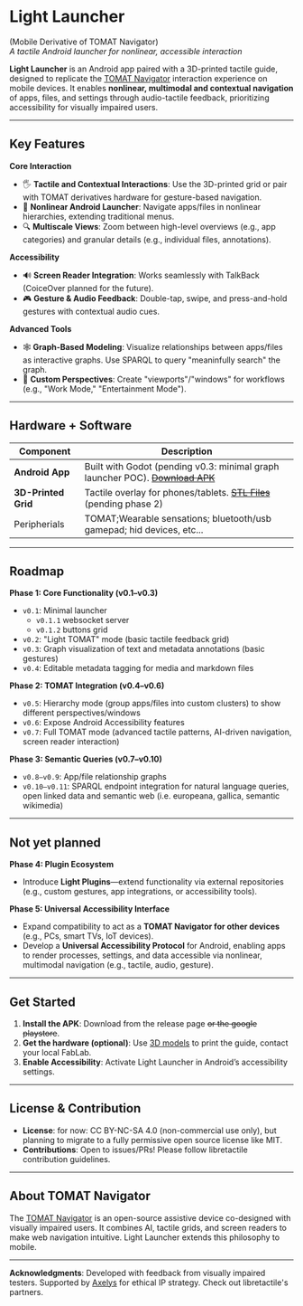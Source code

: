 # Light Launcher
(Mobile Derivative of TOMAT Navigator)  
*A tactile Android launcher for nonlinear, accessible interaction*

**Light Launcher** is an Android app paired with a 3D-printed tactile guide, designed to replicate the [TOMAT Navigator](https://github.com/LibreTactile/tomat) interaction experience on mobile devices. It enables **nonlinear, multimodal and contextual navigation** of apps, files, and settings through audio-tactile feedback, prioritizing accessibility for visually impaired users.

---

## Key Features  
**Core Interaction**  
- 🖐️ **Tactile and Contextual Interactions**: Use the 3D-printed grid or pair with TOMAT derivatives hardware for gesture-based navigation. 
- 📱 **Nonlinear Android Launcher**: Navigate apps/files in nonlinear hierarchies, extending traditional menus.  
- 🔍 **Multiscale Views**: Zoom between high-level overviews (e.g., app categories) and granular details (e.g., individual files, annotations).  

**Accessibility**  
- 🔊 **Screen Reader Integration**: Works seamlessly with TalkBack (CoiceOver planned for the future).  
- 🎮 **Gesture & Audio Feedback**: Double-tap, swipe, and press-and-hold gestures with contextual audio cues.  

**Advanced Tools**  
- 🕸️ **Graph-Based Modeling**: Visualize relationships between apps/files as interactive graphs. Use SPARQL to query "meaninfully search" the graph.  
- 🧩 **Custom Perspectives**: Create "viewports"/"windows" for workflows (e.g., "Work Mode," "Entertainment Mode").  

---

## Hardware + Software  
| Component              | Description                                                                 |  
|------------------------|-----------------------------------------------------------------------------|  
| **Android App**        | Built with Godot (pending v0.3: minimal graph launcher POC). [~~Download APK~~](link-to-apk) |  
| **3D-Printed Grid**    | Tactile overlay for phones/tablets. [~~STL Files~~](hardware/3d-models) (pending phase 2)         |  
| Peripherials| TOMAT;Wearable sensations; bluetooth/usb gamepad; hid devices, etc...  |

---

## Roadmap  
**Phase 1: Core Functionality (v0.1–v0.3)**  
- `v0.1`: Minimal launcher  
  - `v0.1.1` websocket server 
  - `v0.1.2` buttons grid 
- `v0.2`: "Light TOMAT" mode (basic tactile feedback grid)  
- `v0.3`: Graph visualization of text and metadata annotations (basic gestures)  
- `v0.4`: Editable metadata tagging for media and markdown files 

**Phase 2: TOMAT Integration (v0.4–v0.6)**  
- `v0.5`: Hierarchy mode (group apps/files into custom clusters) to show different perspectives/windows  
- `v0.6`: Expose Android Accessibility features
- `v0.7`: Full TOMAT mode (advanced tactile patterns, AI-driven navigation, screen reader interaction)  

**Phase 3: Semantic Queries (v0.7–v0.10)**  
- `v0.8–v0.9`: App/file relationship graphs  
- `v0.10–v0.11`: SPARQL endpoint integration for natural language queries, open linked data and semantic web (i.e. europeana, gallica, semantic wikimedia)  

---


Not yet planned  
---

**Phase 4: Plugin Ecosystem**  
- Introduce **Light Plugins**—extend functionality via external repositories (e.g., custom gestures, app integrations, or accessibility tools).  

**Phase 5: Universal Accessibility Interface**  
- Expand compatibility to act as a **TOMAT Navigator for other devices** (e.g., PCs, smart TVs, IoT devices).  
- Develop a **Universal Accessibility Protocol** for Android, enabling apps to render processes, settings, and data accessible via nonlinear, multimodal navigation (e.g., tactile, audio, gesture).  

---

## Get Started  
1. **Install the APK**: Download from the release page ~~or the google playstore~~.  
2. **Get the hardware (optional)**: Use [3D models](hardware/3d-models) to print the guide, contact your local FabLab.  
3. **Enable Accessibility**: Activate Light Launcher in Android’s accessibility settings.  

---

## License & Contribution  
- **License**: for now: CC BY-NC-SA 4.0 (non-commercial use only), but planning to migrate to a fully permissive open source license like MIT.
- **Contributions**: Open to issues/PRs! Please follow libretactile contribution guidelines.  

---

## About TOMAT Navigator  
The [TOMAT Navigator](https://github.com/libretactile/tomat) is an open-source assistive device co-designed with visually impaired users. It combines AI, tactile grids, and screen readers to make web navigation intuitive. Light Launcher extends this philosophy to mobile.  

---

**Acknowledgments**: Developed with feedback from visually impaired testers. Supported by [Axelys](https://axelys.com) for ethical IP strategy.  Check out libretactile's partners.

